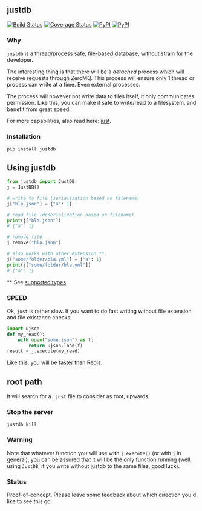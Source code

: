 ## justdb

[![Build Status](https://travis-ci.org/kootenpv/justdb.svg?branch=master)](https://travis-ci.org/kootenpv/justdb)
[![Coverage Status](https://coveralls.io/repos/github/kootenpv/justdb/badge.svg?branch=master)](https://coveralls.io/github/kootenpv/justdb?branch=master)
[![PyPI](https://img.shields.io/pypi/v/justdb.svg?style=flat-square)](https://pypi.python.org/pypi/justdb/)
[![PyPI](https://img.shields.io/pypi/pyversions/justdb.svg?style=flat-square)](https://pypi.python.org/pypi/justdb/)

### Why

`justdb` is a thread/process safe, file-based database, without strain for the developer.

The interesting thing is that there will be a _detached_ process which
will receive requests through ZeroMQ. This process will ensure only 1
thread or process can write at a time. Even external processes.

The process will however not write data to files itself, it only communicates permission.
Like this, you can make it safe to write/read to a filesystem, and benefit from great speed.

For more capabilities, also read here: [just](https://github.com/kootenpv/just).

### Installation

    pip install justdb

## Using justdb

```python
from justdb import JustDB
j = JustDB()

# write to file (serialization based on filename)
j["bla.json"] = {"a": 1}

# read file (deserialization based on filename)
print(j["bla.json"])
# {"a": 1}

# remove file
j.remove("bla.json")

# also works with other extension **.
j["some/folder/bla.yml"] = {"a": 1}
print(j["some/folder/bla.yml"])
# {"a": 1}
```

** See [supported types](https://github.com/kootenpv/just/blob/master/just/__init__.py#L28).

### SPEED

Ok, `just` is rather slow. If you want to do fast writing without file extension and file existance checks:

```python
import ujson
def my_read():
    with open("some.json") as f:
        return ujson.load(f)
result = j.execute(my_read)
```

Like this, you will be faster than Redis.

## root path

It will search for a `.just` file to consider as root, upwards.

### Stop the server

    justdb kill

### Warning

Note that whatever function you will use with `j.execute()` (or with `j` in general), you can be assured that it will be the only function running (well, using `JustDB`, if you write without justdb to the same files, good luck).

### Status

Proof-of-concept. Please leave some feedback about which direction you'd like to see this go.
